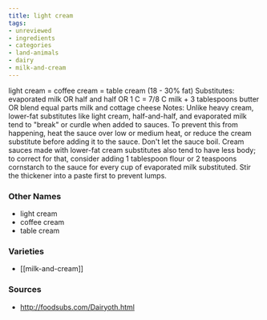 ```yaml
---
title: light cream
tags:
- unreviewed
- ingredients
- categories
- land-animals
- dairy
- milk-and-cream
---
```

light cream = coffee cream = table cream (18 - 30% fat) Substitutes: evaporated milk OR half and half OR 1 C = 7/8 C milk + 3 tablespoons butter OR blend equal parts milk and cottage cheese Notes: Unlike heavy cream, lower-fat substitutes like light cream, half-and-half, and evaporated milk tend to "break" or curdle when added to sauces. To prevent this from happening, heat the sauce over low or medium heat, or reduce the cream substitute before adding it to the sauce. Don't let the sauce boil. Cream sauces made with lower-fat cream substitutes also tend to have less body; to correct for that, consider adding 1 tablespoon flour or 2 teaspoons cornstarch to the sauce for every cup of evaporated milk substituted. Stir the thickener into a paste first to prevent lumps.

### Other Names

* light cream
* coffee cream
* table cream

### Varieties

* [[milk-and-cream]]

### Sources
* http://foodsubs.com/Dairyoth.html
